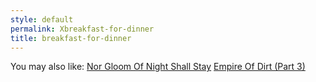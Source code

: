 ```yaml
---
style: default
permalink: Xbreakfast-for-dinner
title: breakfast-for-dinner
---
```

You may also like:
[Nor Gloom Of Night Shall Stay](http://scp-wiki.net/nor-gloom-of-night-shall-stay)
[Empire Of Dirt (Part 3)](http://scp-wiki.net/empire-of-dirt-part-3)